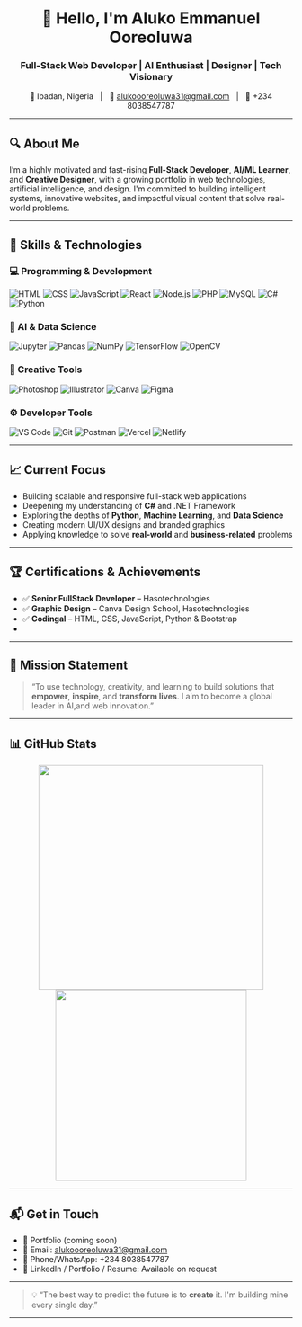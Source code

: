 <h1 align="center">👋 Hello, I'm Aluko Emmanuel Ooreoluwa</h1>
<h3 align="center">Full-Stack Web Developer | AI Enthusiast | Designer | Tech Visionary</h3>

<p align="center">
  📍 Ibadan, Nigeria &nbsp; | &nbsp; 📧 <a href="mailto:alukoooreoluwa31@gmail.com">alukoooreoluwa31@gmail.com</a> &nbsp; | &nbsp; 📱 +234 8038547787
</p>

---

## 🔍 About Me

I’m a highly motivated and fast-rising **Full-Stack Developer**, **AI/ML Learner**, and **Creative Designer**, with a growing portfolio in web technologies, artificial intelligence, and design. I'm committed to building intelligent systems, innovative websites, and impactful visual content that solve real-world problems.

---

## 💼 Skills & Technologies

### 💻 Programming & Development
![HTML](https://img.shields.io/badge/HTML5-E34F26?logo=html5&logoColor=white)
![CSS](https://img.shields.io/badge/CSS3-1572B6?logo=css3&logoColor=white)
![JavaScript](https://img.shields.io/badge/JavaScript-F7DF1E?logo=javascript&logoColor=black)
![React](https://img.shields.io/badge/React-61DAFB?logo=react&logoColor=black)
![Node.js](https://img.shields.io/badge/Node.js-339933?logo=node.js&logoColor=white)
![PHP](https://img.shields.io/badge/PHP-777BB4?logo=php&logoColor=white)
![MySQL](https://img.shields.io/badge/MySQL-4479A1?logo=mysql&logoColor=white)
![C#](https://img.shields.io/badge/C%23-239120?logo=c-sharp&logoColor=white)
![Python](https://img.shields.io/badge/Python-3776AB?logo=python&logoColor=white)

### 🤖 AI & Data Science
![Jupyter](https://img.shields.io/badge/Jupyter-F37626?logo=jupyter)
![Pandas](https://img.shields.io/badge/Pandas-150458?logo=pandas)
![NumPy](https://img.shields.io/badge/NumPy-013243?logo=numpy)
![TensorFlow](https://img.shields.io/badge/TensorFlow-FF6F00?logo=tensorflow)
![OpenCV](https://img.shields.io/badge/OpenCV-5C3EE8?logo=opencv)

### 🎨 Creative Tools
![Photoshop](https://img.shields.io/badge/Photoshop-31A8FF?logo=adobe-photoshop&logoColor=white)
![Illustrator](https://img.shields.io/badge/Illustrator-FF9A00?logo=adobe-illustrator&logoColor=white)
![Canva](https://img.shields.io/badge/Canva-00C4CC?logo=canva&logoColor=white)
![Figma](https://img.shields.io/badge/Figma-F24E1E?logo=figma)

### ⚙️ Developer Tools
![VS Code](https://img.shields.io/badge/VS_Code-007ACC?logo=visual-studio-code&logoColor=white)
![Git](https://img.shields.io/badge/Git-F05032?logo=git&logoColor=white)
![Postman](https://img.shields.io/badge/Postman-FF6C37?logo=postman&logoColor=white)
![Vercel](https://img.shields.io/badge/Vercel-000000?logo=vercel)
![Netlify](https://img.shields.io/badge/Netlify-00C7B7?logo=netlify)

---

## 📈 Current Focus

- Building scalable and responsive full-stack web applications  
- Deepening my understanding of **C#** and .NET Framework  
- Exploring the depths of **Python**, **Machine Learning**, and **Data Science**  
- Creating modern UI/UX designs and branded graphics  
- Applying knowledge to solve **real-world** and **business-related** problems  

---

## 🏆 Certifications & Achievements

- ✅ **Senior FullStack Developer** – Hasotechnologies
- ✅ **Graphic Design** – Canva Design School, Hasotechnologies
- ✅ **Codingal** – HTML, CSS, JavaScript, Python & Bootstrap  
- 
---

## 🎯 Mission Statement

> “To use technology, creativity, and learning to build solutions that **empower**, **inspire**, and **transform lives**. I aim to become a global leader in AI,and web innovation.”

---

## 📊 GitHub Stats

<p align="center">
  <img src="https://github-readme-stats.vercel.app/api?username=YourGitHubUsername&show_icons=true&theme=tokyonight" width="400"/>
  <img src="https://github-readme-stats.vercel.app/api/top-langs/?username=YourGitHubUsername&layout=compact&theme=tokyonight" width="340"/>
</p>

---

## 📬 Get in Touch

- 💼 Portfolio (coming soon)
- 📧 Email: [alukoooreoluwa31@gmail.com](mailto:alukoooreoluwa31@gmail.com)  
- 📱 Phone/WhatsApp: +234 8038547787  
- 🔗 LinkedIn / Portfolio / Resume: Available on request

---

> 💡 “The best way to predict the future is to **create** it. I'm building mine every single day.”

---

